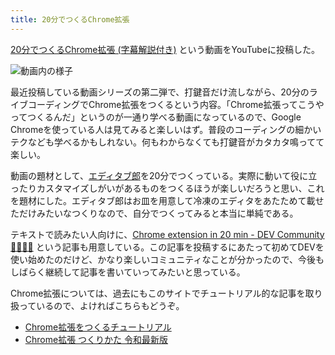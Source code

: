 ```yaml
---
title: 20分でつくるChrome拡張
---
```

[20分でつくるChrome拡張 (字幕解説付き)](https://www.youtube.com/watch?v=B5wdRcv-zQA&ab_channel=r7kamura) という動画をYouTubeに投稿した。

![](https://lh4.googleusercontent.com/M5IvCdcgqTm_GnTHC7w3tUTFq390yPiZoD0ZhFyz7SXUG0crFk4mk3F-qHrpxlCL0db9LXy9OVA5_C7Bb1SpEGDlM4zrCTnYGFWWNTmg9PveclxpYL12SAKREqNjmxmeA6xLb-9srZlRsrYTIjKjsc0 "動画内の様子")

最近投稿している動画シリーズの第二弾で、打鍵音だけ流しながら、20分のライブコーディングでChrome拡張をつくるという内容。「Chrome拡張ってこうやってつくるんだ」というのが一通り学べる動画になっているので、Google Chromeを使っている人は見てみると楽しいはず。普段のコーディングの細かいテクなども学べるかもしれない。何もわからなくても打鍵音がカタカタ鳴ってて楽しい。

動画の題材として、[エディタブ郎](https://r7kamura.com/articles/2022-07-17-editabro)を20分でつくっている。実際に動いて役に立ったりカスタマイズしがいがあるものをつくるほうが楽しいだろうと思い、これを題材にした。エディタブ郎はお皿を用意して冷凍のエディタをあたためて載せただけみたいなつくりなので、自分でつくってみると本当に単純である。

テキストで読みたい人向けに、[Chrome extension in 20 min - DEV Community 👩‍💻👨‍💻](https://dev.to/r7kamura/chrome-extension-in-20-minutes-47ej) という記事も用意している。この記事を投稿するにあたって初めてDEVを使い始めたのだけど、かなり楽しいコミュニティなことが分かったので、今後もしばらく継続して記事を書いていってみたいと思っている。

Chrome拡張については、過去にもこのサイトでチュートリアル的な記事を取り扱っているので、よければこちらもどうぞ。

*   [Chrome拡張をつくるチュートリアル](https://r7kamura.com/articles/2022-05-18-learn-chrome-extention-in-y-minutes)
*   [Chrome拡張 つくりかた 令和最新版](https://r7kamura.com/articles/2022-05-07-chrome-extension-dev-2022)
